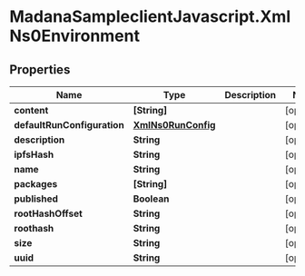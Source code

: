 # MadanaSampleclientJavascript.XmlNs0Environment

## Properties

Name | Type | Description | Notes
------------ | ------------- | ------------- | -------------
**content** | **[String]** |  | [optional] 
**defaultRunConfiguration** | [**XmlNs0RunConfig**](XmlNs0RunConfig.md) |  | [optional] 
**description** | **String** |  | [optional] 
**ipfsHash** | **String** |  | [optional] 
**name** | **String** |  | [optional] 
**packages** | **[String]** |  | [optional] 
**published** | **Boolean** |  | [optional] 
**rootHashOffset** | **String** |  | [optional] 
**roothash** | **String** |  | [optional] 
**size** | **String** |  | [optional] 
**uuid** | **String** |  | [optional] 


